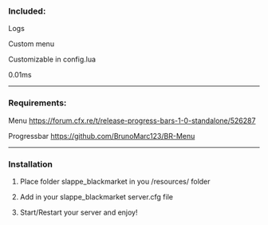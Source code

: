 ### Included:

Logs

Custom menu

Customizable in config.lua

0.01ms

---

### Requirements:

Menu https://forum.cfx.re/t/release-progress-bars-1-0-standalone/526287

Progressbar https://github.com/BrunoMarc123/BR-Menu

---

### Installation 

1. Place folder slappe_blackmarket in you /resources/ folder

2. Add in your slappe_blackmarket server.cfg file

3. Start/Restart your server and enjoy!



